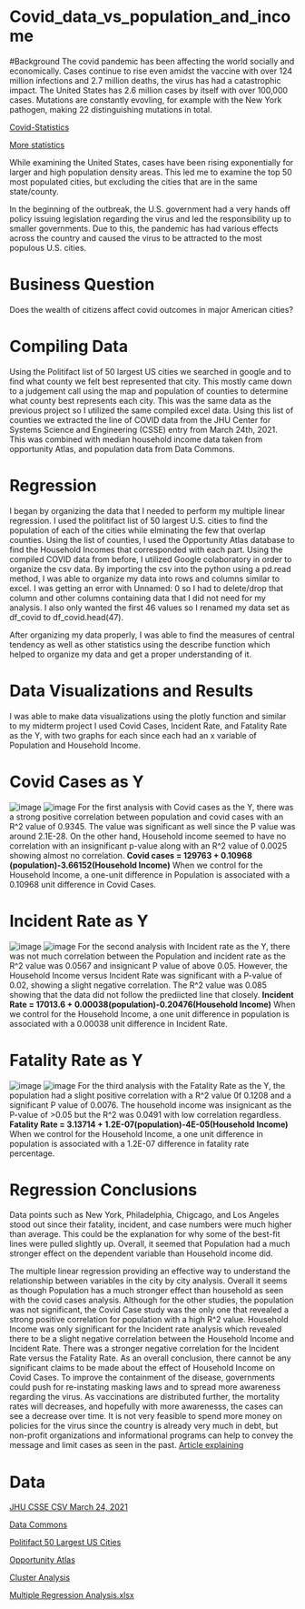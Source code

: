 # Covid_data_vs_population_and_income
#Background
The covid pandemic has been affecting the world socially and economically. Cases continue to rise even amidst the vaccine with over 124 million infections and 2.7 million deaths, the virus has had a catastrophic impact. The United States has 2.6 million cases by itself with over 100,000 cases. Mutations are constantly evovling, for example with the New York pathogen, making 22 distinguishing mutations in total.

[Covid-Statistics](https://www.medicalnewstoday.com/articles/live-updates-coronavirus-covid-19#1)

[More statistics](https://www.nature.com/articles/d41586-020-00502-w)

While examining the United States,  cases have been rising exponentially for larger and high population density areas. This led me to examine the top 50 most populated cities, but excluding the cities that are in the same state/county. 

In the beginning of the outbreak, the U.S. government had a very hands off policy issuing legislation regarding the virus and led the responsibility up to smaller governments. Due to this, the pandemic has had various effects across the country and caused the virus to be attracted to the most populous U.S. cities.

# Business Question
Does the wealth of citizens affect covid outcomes in major American cities?
# Compiling Data
Using the Politifact list of 50 largest US cities we searched in google and to find what county we felt best represented that city. This mostly came down to a judgement call using the map and population of counties to determine what county best represents each city. This was the same data as the previous project so I utilized the same compiled excel data.
Using this list of counties we extracted the line of COVID data from the JHU Center for Systems Science and Engineering (CSSE) entry from March 24th, 2021. This was combined with median household income data taken from opportunity Atlas, and population data from Data Commons.
# Regression
I began by organizing the data that I needed to perform my multiple linear regression. I used the politifact list of 50 largest U.S. cities to find the population of each of the cities while elminating the few that overlap counties. Using the list of counties, I used the Opportunity Atlas database to find the Household Incomes that corresponded with each part. Using the compiled COVID data from before, I utilized Google colaboratory in order to organize the csv data. By importing the csv into the python using a pd.read method, I was able to organize my data into rows and columns similar to excel. I was getting an error with Unnamed: 0 so I had to delete/drop that column and other columns containing data that I did not need for my analysis. I also only wanted the first 46 values so I renamed my data set as df_covid to df_covid.head(47).

After organizing my data properly, I was able to find the measures of central tendency as well as other statistics using the describe function which helped to organize my data and get a proper understanding of it.

# Data Visualizations and Results
I was able to make data visualizations using the plotly function and similar to my midterm project I used Covid Cases, Incident Rate, and Fatality Rate as the Y, with two graphs for each since each had an x variable of Population and Household Income. 

# Covid Cases as Y
![image](https://user-images.githubusercontent.com/78445017/114911429-fd278380-9dec-11eb-8941-1964550a0c5e.png)
![image](https://user-images.githubusercontent.com/78445017/114911460-07e21880-9ded-11eb-9811-4a39ebd5e8bd.png)
For the first analysis with Covid cases as the Y, there was a strong positive correlation between population and covid cases with an R^2 value of 0.9345. The value was significant as well since the P value was around 2.1E-28. On the other hand, Household income seemed to have no correlation with an insignificant p-value along with an R^2 value of 0.0025 showing almost no correlation. 
**Covid cases = 129763 + 0.10968 (population)-3.66152(Household Income)** 
When we control for the Household Income, a one-unit difference in Population is associated with a 0.10968 unit difference in Covid Cases.
# Incident Rate as Y
![image](https://user-images.githubusercontent.com/78445017/114911506-16303480-9ded-11eb-8ea9-c6b8f5d1d369.png)
![image](https://user-images.githubusercontent.com/78445017/114911532-1c261580-9ded-11eb-93d5-0d33031d75c8.png)
For the second analysis with Incident rate as the Y, there was not much correlation between the Population and incident rate as the R^2 value was 0.0567 and insignicant P value of above 0.05. However, the Household Income versus Incident Rate was significant with a P-value of 0.02, showing a slight negative correlation. The R^2 value was 0.085 showing that the data did not follow the prediicted line that closely. 
**Incident Rate = 17013.6 + 0.00038(population)-0.20476(Household Income)**
When we control for the Household Income, a one unit difference in population is associated with a 0.00038 unit difference in Incident Rate. 

# Fatality Rate as Y
![image](https://user-images.githubusercontent.com/78445017/114911590-2a743180-9ded-11eb-98ce-267bb4287ce7.png)
![image](https://user-images.githubusercontent.com/78445017/114911619-3233d600-9ded-11eb-89bd-baee61a6faec.png)
For the third analysis with the Fatality Rate as the Y, the population had a slight positive correlation with a R^2 value 0f 0.1208 and a significant P value of 0.0076. The household income was insignicant as the P-value of >0.05 but the R^2 was 0.0491 with low correlation regardless.
**Fatality Rate = 3.13714 + 1.2E-07(population)-4E-05(Household Income)**
When we control for the Household Income, a one unit difference in population is associated with a 1.2E-07 difference in fatality rate percentage.
# Regression Conclusions 
Data points such as New York, Philadelphia, Chigcago, and Los Angeles stood out since their fatality, incident, and case numbers were much higher than average. This could be the explanation for why some of the best-fit lines were pulled slightly up. Overall, it seemed that Population had a much stronger effect on the dependent variable than Household income did. 

The multiple linear regression providing an effective way to understand the relationship between variables in the city by city analysis. Overall it seems as though Population has a much stronger effect than household as seen with the covid cases analysis. Although for the other studies, the population was not significant, the Covid Case study was the only one that revealed a strong positive correlation for population with a high R^2 value. Household Income was only significant for the Incident rate analysis which revealed there to be a slight negative correlation between the Household Income and Incident Rate. There was a stronger negative correlation for the Incident Rate versus the Fatality Rate. As an overall conclusion, there cannot be any significant claims to be made about the effect of Household Income on Covid Cases. To improve the containment of the disease, governments could push for re-instating masking laws and to spread more awareness regarding the virus. As vaccinations are distributed further, the mortality rates will decreases, and hopefully with more awarenesss, the cases can see a decrease over time. It is not very feasible to spend more money on policies for the virus since the country is already very much in debt, but non-profit organizations and informational programs can help to convey the message and limit cases as seen in the past. [Article explaining](https://www.brookings.edu/blog/up-front/2020/03/25/where-is-the-u-s-government-getting-all-the-money-its-spending-in-the-coronavirus-crisis/)

# Data 
[JHU CSSE CSV March 24, 2021](https://github.com/CSSEGISandData/COVID-19/blob/master/csse_covid_19_data/csse_covid_19_daily_reports_us/03-24-2021.csv)

[Data Commons](https://datacommons.org/place/geoId/06037)

[Politifact 50 Largest US Cities](https://www.politifact.com/largestcities/)

[Opportunity Atlas](https://www.opportunityatlas.org/)

[Cluster Analysis](https://github.com/cmclane1/Covid-in-Americas-Largest-Cities/blob/main/Covid_Cities_Cluster.xlsx)

[Multiple Regression Analysis.xlsx](https://github.com/cmclane1/Covid-in-Americas-Largest-Cities/files/6218152/Multiple.Regression.Analysis.xlsx)




